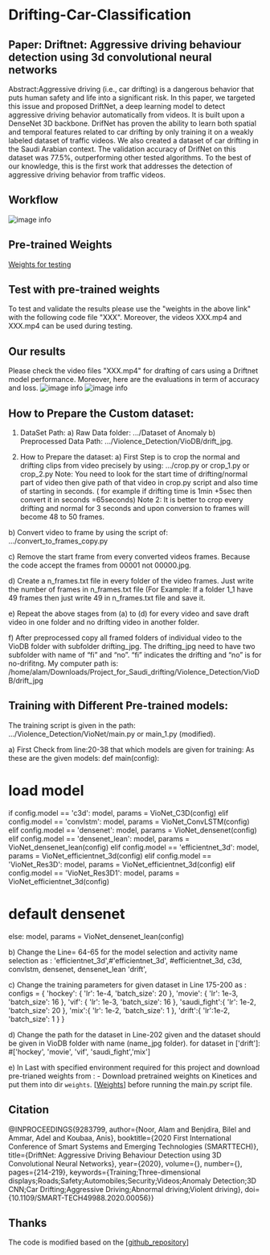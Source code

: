 # Drifting-Car-Classification
## Paper: Driftnet: Aggressive driving behaviour detection using 3d convolutional neural networks
Abstract:Aggressive driving (i.e., car drifting) is a dangerous behavior that puts human safety and life into a significant risk. In this paper, we targeted this issue and proposed DriftNet, a deep learning model to detect aggressive driving behavior automatically from videos. It is built upon a DenseNet 3D backbone. DrifNet has proven the ability to learn both spatial and temporal features related to car drifting by only training it on a weakly labeled dataset of traffic videos. We also created a dataset of car drifting in the Saudi Arabian context. The validation accuracy of DrifNet on this dataset was 77.5%, outperforming other tested algorithms. To the best of our knowledge, this is the first work that addresses the detection of aggressive driving behavior from traffic videos.
## Workflow 
![image info](image.png)
## Pre-trained Weights
[Weights for testing](link)
## Test with pre-trained weights
To test and validate the results please use the "weights in the above link" with the following code file "XXX". Moreover, the videos XXX.mp4 and XXX.mp4 can be used during testing. 
## Our results
Please check the video files "XXX.mp4" for drafting of cars using a Driftnet model performance. Moreover, here are the evaluations in term of accuracy and loss.
![image info](accuracy.png)
![image info](loss.png)
## How to Prepare the Custom dataset:
1. DataSet Path:
a) Raw Data folder: .../Dataset of Anomaly
b) Preprocessed Data Path: .../Violence_Detection/VioDB/drift_jpg.

2.  How to Prepare the dataset:
a) First Step is to crop the normal and drifting clips from video precisely by using:
.../crop.py or crop_1.py or crop_2.py
Note: You need to look for the start time of drifting/normal part of video then give path of that video in crop.py script and also time of starting in seconds. ( for example if drifting time is 1min +5sec then convert it in seconds =65seconds)
Note 2: It is better to crop every drifting and normal for 3 seconds and upon conversion to frames will become 48 to 50 frames.

b) Convert video to frame by using the script of:
.../convert_to_frames_copy.py

c) Remove the start frame from every converted videos frames. Because the code accept the frames from 00001 not 00000.jpg.

d) Create a n_frames.txt file in every folder of the video frames. Just write the number of frames in n_frames.txt file (For Example: If a folder 1_1 have 49 frames then just write 49 in n_frames.txt file and save it.

e) Repeat the above stages from (a) to (d) for every video and save draft video in one folder and no drifting video in another folder.

f) After preprocessed copy all framed folders of individual video to the VioDB folder with subfolder drifting_jpg. The drifting_jpg need to have two subfolder with name of “fi” and “no”. “fi” indicates the drifting and “no” is for no-drifitng.
 My computer path is:
 /home/alam/Downloads/Project_for_Saudi_drifting/Violence_Detection/VioDB/drift_jpg


## Training with Different Pre-trained models:
The training script is given in the path: .../Violence_Detection/VioNet/main.py or main_1.py (modified).

a) First Check from line:20-38 that which models are given for training: As these are the given models:
def main(config):
# load model
if config.model == 'c3d':
model, params = VioNet_C3D(config)
elif config.model == 'convlstm':
model, params = VioNet_ConvLSTM(config)
elif config.model == 'densenet':
model, params = VioNet_densenet(config)
elif config.model == 'densenet_lean':
model, params = VioNet_densenet_lean(config)
elif config.model == 'efficientnet_3d':
model, params = VioNet_efficientnet_3d(config)
elif config.model == 'VioNet_Res3D':
model, params = VioNet_efficientnet_3d(config)
elif config.model == 'VioNet_Res3D1':
model, params = VioNet_efficientnet_3d(config)
# default densenet
else:
model, params = VioNet_densenet_lean(config)

b) Change the Line= 64-65 for the model selection and activity name selection as :
'efficientnet_3d',#'efficientnet_3d', #efficientnet_3d, c3d, convlstm, densenet, densenet_lean
'drift',

c) Change the training parameters for given dataset in Line 175-200 as :
configs = {
'hockey': {
'lr': 1e-4,
'batch_size': 20
},
'movie': {
'lr': 1e-3,
'batch_size': 16
},
'vif': {
'lr': 1e-3,
'batch_size': 16
},
'saudi_fight':{
'lr': 1e-2,
'batch_size': 20
},
'mix':{
'lr': 1e-2,
'batch_size': 1
},
'drift':{
'lr':1e-2,
'batch_size': 1
}
}

d) Change the path for the dataset in Line-202 given and the dataset should be given in  VioDB folder with name (name_jpg folder).
for dataset in ['drift']: #['hockey', 'movie', 'vif', 'saudi_fight','mix']

e) In Last with specified environment required for this project and download pre-trianed weights from : - Download pretrained weights on Kinetices and put them into dir `weights`. [[Weights](https://drive.google.com/file/d/1pNrAzWHQJLzOEH_-407rel3VV45YuJ6f/view?usp=sharing)]
before running the main.py script file.


## Citation
@INPROCEEDINGS{9283799,
  author={Noor, Alam and Benjdira, Bilel and Ammar, Adel and Koubaa, Anis},
  booktitle={2020 First International Conference of Smart Systems and Emerging Technologies (SMARTTECH)}, 
  title={DriftNet: Aggressive Driving Behaviour Detection using 3D Convolutional Neural Networks}, 
  year={2020},
  volume={},
  number={},
  pages={214-219},
  keywords={Training;Three-dimensional displays;Roads;Safety;Automobiles;Security;Videos;Anomaly Detection;3D CNN;Car Drifting;Aggressive Driving;Abnormal driving;Violent driving},
  doi={10.1109/SMART-TECH49988.2020.00056}}

  ## Thanks
  The code is modified based on the [[github_repository](https://github.com/JimLee1996/AVSS2019/tree/master/src)]

